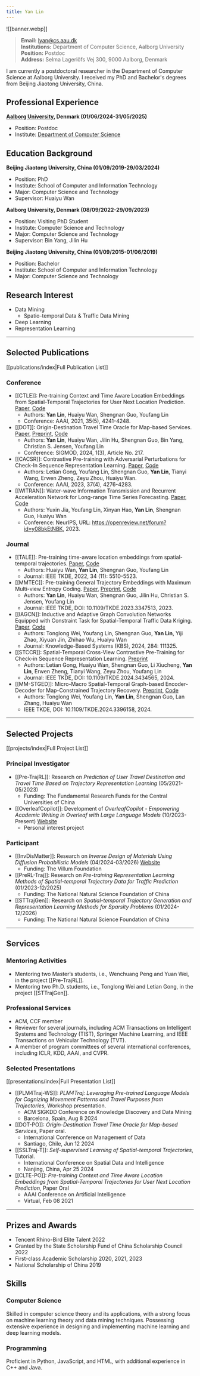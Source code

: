 ```yaml
---
title: Yan Lin
---
```

![[banner.webp]]

> **Email:** lyan@cs.aau.dk <br>
> **Institutions:** Department of Computer Science, Aalborg University <br>
> **Position:** Postdoc <br>
> **Address:** Selma Lagerlöfs Vej 300, 9000 Aalborg, Denmark

I am currently a postdoctoral researcher in the Department of Computer Science at Aalborg University. I received my PhD and Bachelor's degrees from Beijing Jiaotong University, China.

## Professional Experience

**[Aalborg University](https://www.aau.dk/), Denmark (01/06/2024-31/05/2025)**
- Position: Postdoc
- Institute: [Department of Computer Science](https://www.cs.aau.dk/)

## Education Background

**Beijing Jiaotong University, China (01/09/2019-29/03/2024)**
- Position: PhD
- Institute: School of Computer and Information Technology
- Major: Computer Science and Technology  
- Supervisor: Huaiyu Wan

**Aalborg University, Denmark (08/09/2022-29/09/2023)**
- Position: Visiting PhD Student
- Institute: Computer Science and Technology
- Major: Computer Science and Technology
- Supervisor: Bin Yang, Jilin Hu

**Beijing Jiaotong University, China (01/09/2015-01/06/2019)**
- Position: Bachelor
- Institute: School of Computer and Information Technology
- Major: Computer Science and Technology

## Research Interest

- Data Mining
	- Spatio-temporal Data & Traffic Data Mining
- Deep Learning
- Representation Learning

---
## Selected Publications

[[publications/index|Full Publication List]]

### Conference

- [[CTLE]]: Pre-training Context and Time Aware Location Embeddings from Spatial-Temporal Trajectories for User Next Location Prediction. [Paper](https://ojs.aaai.org/index.php/AAAI/article/view/16548), [Code](https://github.com/Logan-Lin/CTLE)
	- Authors: **Yan Lin**, Huaiyu Wan, Shengnan Guo, Youfang Lin
	- Conference: AAAI, 2021, 35(5), 4241-4248.
- [[DOT]]: Origin-Destination Travel Time Oracle for Map-based Services. [Paper](https://dl.acm.org/doi/10.1145/3617337), [Preprint](https://arxiv.org/abs/2307.03048), [Code](https://github.com/Logan-Lin/DOT)
	- Authors: **Yan Lin**, Huaiyu Wan, Jilin Hu, Shengnan Guo, Bin Yang, Christian S. Jensen, Youfang Lin
	- Conference: SIGMOD, 2024, 1(3), Article No. 217.
- [[CACSR]]: Contrastive Pre-training with Adversarial Perturbations for Check-In Sequence Representation Learning. [Paper](https://ojs.aaai.org/index.php/AAAI/article/view/25546), [Code](https://github.com/LetianGong/CACSR)
	- Authors: Letian Gong, Youfang Lin, Shengnan Guo, **Yan Lin**, Tianyi Wang, Erwen Zheng, Zeyu Zhou, Huaiyu Wan.
	- Conference: AAAI, 2023, 37(4), 4276-4283.
- [[WITRAN]]: Water-wave Information Transmission and Recurrent Acceleration Network for Long-range Time Series Forecasting. [Paper](https://openreview.net/forum?id=y08bkEtNBK), [Code](https://github.com/Water2sea/WITRAN)
	- Authors: Yuxin Jia, Youfang Lin, Xinyan Hao, **Yan Lin**, Shengnan Guo, Huaiyu Wan
	- Conference: NeurIPS, URL: https://openreview.net/forum?id=y08bkEtNBK, 2023.

### Journal

- [[TALE]]: Pre-training time-aware location embeddings from spatial-temporal trajectories. [Paper](https://ieeexplore.ieee.org/abstract/document/9351627), [Code](https://github.com/Logan-Lin/TALE)
	- Authors: Huaiyu Wan, **Yan Lin**, Shengnan Guo, Youfang Lin
	- Journal: IEEE TKDE, 2022, 34 (11): 5510-5523.
- [[MMTEC]]: Pre-training General Trajectory Embeddings with Maximum Multi-view Entropy Coding. [Paper](https://ieeexplore.ieee.org/abstract/document/10375102), [Preprint](https://arxiv.org/abs/2207.14539), [Code](https://github.com/Logan-Lin/MMTEC)
	- Authors: **Yan Lin**, Huaiyu Wan, Shengnan Guo, Jilin Hu, Christian S. Jensen, Youfang Lin
	- Journal: IEEE TKDE, DOI: 10.1109/TKDE.2023.3347513, 2023.
- [[IAGCN]]: Inductive and Adaptive Graph Convolution Networks Equipped with Constraint Task for Spatial-Temporal Traffic Data Kriging. [Paper](https://www.sciencedirect.com/science/article/pii/S0950705123010730), [Code](https://github.com/wtl52656/IAGCN)
	- Authors: Tonglong Wei, Youfang Lin, Shengnan Guo, **Yan Lin**, Yiji Zhao, Xiyuan Jin, Zhihao Wu, Huaiyu Wan
	- Journal: Knowledge-Based Systems (KBS), 2024, 284: 111325.
- [[STCCR]]: Spatial-Temporal Cross-View Contrastive Pre-Training for Check-in Sequence Representation Learning. [Preprint](https://arxiv.org/abs/2407.15899)
	- Authors: Letian Gong, Huaiyu Wan, Shengnan Guo, Li Xiucheng, **Yan Lin**, Erwen Zheng, Tianyi Wang, Zeyu Zhou, Youfang Lin
	- Journal: IEEE TKDE, DOI: 10.1109/TKDE.2024.3434565, 2024.
- [[MM-STGED]]: Micro-Macro Spatial-Temporal Graph-based Encoder-Decoder for Map-Constrained Trajectory Recovery. [Preprint](https://arxiv.org/abs/2404.19141), [Code](https://github.com/wtl52656/MM-STGED)
	- Authors: Tonglong Wei, Youfang Lin, **Yan Lin**, Shengnan Guo, Lan Zhang, Huaiyu Wan
	- IEEE TKDE, DOI: 10.1109/TKDE.2024.3396158, 2024.

---
## Selected Projects

[[projects/index|Full Project List]]

### Principal Investigator

- [[Pre-TrajRL]]: Research on *Prediction of User Travel Destination and Travel Time Based on Trajectory Representation Learning* (05/2021-05/2023)
	- Funding: The Fundamental Research Funds for the Central Universities of China
- [[OverleafCopilot]]: Development of *OverleafCopilot - Empowering Academic Writing in Overleaf with Large Language Models* (10/2023-Present) [Website](https://www.overleafcopilot.com/)
	- Personal interest project

### Participant

- [[InvDisMatter]]: Research on *Inverse Design of Materials Using Diffusion Probabilistic Models* (04/2024-03/2026) [Website](https://villumfonden.dk/en/projekt/inverse-design-materials-using-diffusion-probabilistic-models)
	- Funding: The Villum Foundation
- [[PreRL-Traj]]: Research on *Pre-training Representation Learning Methods of Spatial-temporal Trajectory Data for Traffic Prediction* (01/2023-12/2025)
	- Funding: The National Natural Science Foundation of China
- [[STTrajGen]]: Research on *Spatial-temporal Trajectory Generation and Representation Learning Methods for Sparsity Problems* (01/2024-12/2026)
	- Funding: The National Natural Science Foundation of China

---
## Services

### Mentoring Activities

- Mentoring two Master’s students, i.e., Wenchuang Peng and Yuan Wei, in the project [[Pre-TrajRL]].
- Mentoring two Ph.D. students, i.e., Tonglong Wei and Letian Gong, in the project [[STTrajGen]].

### Professional Services

- ACM, CCF member
- Reviewer for several journals, including ACM Transactions on Intelligent Systems and Technology (TIST), Springer Machine Learning, and IEEE Transactions on Vehicular Technology (TVT).
- A member of program committees of several international conferences, including ICLR, KDD, AAAI, and CVPR.

### Selected Presentations

[[presentations/index|Full Presentation List]]

- [[PLM4Traj-WS]]: *PLM4Traj: Leveraging Pre-trained Language Models for Cognizing Movement Patterns and Travel Purposes from Trajectories*, Workshop presentation.
	- ACM SIGKDD Conference on Knowledge Discovery and Data Mining
	- Barcelona, Spain, Aug 8 2024
- [[DOT-PO]]: *Origin-Destination Travel Time Oracle for Map-based Services*, Paper oral.
	- International Conference on Management of Data
	- Santiago, Chile, Jun 12 2024
- [[SSLTraj-T]]: *Self-supervised Learning of Spatial-temporal Trajectories*, Tutorial.
	- International Conference on Spatial Data and Intelligence
	- Nanjing, China, Apr 25 2024
- [[CLTE-PO]]: *Pre-training Context and Time Aware Location Embeddings from Spatial-Temporal Trajectories for User Next Location Prediction*, Paper Oral
	- AAAI Conference on Artificial Intelligence
	- Virtual, Feb 08 2021

---
## Prizes and Awards

- Tencent Rhino-Bird Elite Talent 2022
- Granted by the State Scholarship Fund of China Scholarship Council 2022
- First-class Academic Scholarship 2020, 2021, 2023
- National Scholarship of China 2019

## Skills

### Computer Science

Skilled in computer science theory and its applications, with a strong focus on machine learning theory and data mining techniques. Possessing extensive experience in designing and implementing machine learning and deep learning models.

### Programming

Proficient in Python, JavaScript, and HTML, with additional experience in C++ and Java.